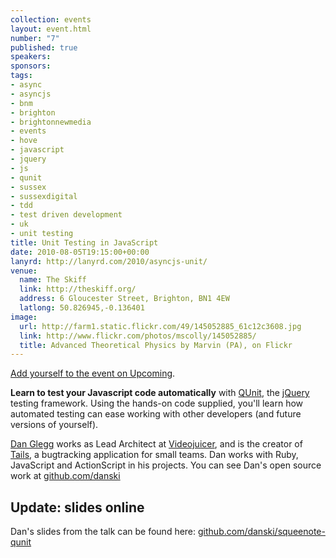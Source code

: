 ```yaml
---
collection: events
layout: event.html
number: "7"
published: true
speakers: 
sponsors: 
tags: 
- async
- asyncjs
- bnm
- brighton
- brightonnewmedia
- events
- hove
- javascript
- jquery
- js
- qunit
- sussex
- sussexdigital
- tdd
- test driven development
- uk
- unit testing
title: Unit Testing in JavaScript
date: 2010-08-05T19:15:00+00:00
lanyrd: http://lanyrd.com/2010/asyncjs-unit/
venue: 
  name: The Skiff
  link: http://theskiff.org/
  address: 6 Gloucester Street, Brighton, BN1 4EW
  latlong: 50.826945,-0.136401
image:
  url: http://farm1.static.flickr.com/49/145052885_61c12c3608.jpg
  link: http://www.flickr.com/photos/mscolly/145052885/
  title: Advanced Theoretical Physics by Marvin (PA), on Flickr
---
```

<a href="http://upcoming.yahoo.com/event/6608947/ENG/Brighton/Async-Unit-Testing-in-JavaScript/The-Skiff/">Add yourself to the event on Upcoming</a>.

<strong>Learn to test your Javascript code automatically</strong> with <a href="http://docs.jquery.com/QUnit">QUnit</a>, the <a href="http://jquery.com">jQuery</a> testing framework. Using the hands-on code supplied, you'll learn how automated testing can ease working with other developers (and future versions of yourself).

<a href="http://twitter.com/angryamoeba">Dan Glegg</a> works as Lead Architect at <a href="http://videojuicer.com">Videojuicer</a>, and is the creator of <a href="http://tailshq.com">Tails</a>, a bugtracking application for small teams. Dan works with Ruby, JavaScript and ActionScript in his projects. You can see Dan's open source work at <a href="http://github.com/danski">github.com/danski</a>

<h2>Update: slides online</h2>
Dan's slides from the talk can be found here: <a href="https://github.com/danski/squeenote-qunit">github.com/danski/squeenote-qunit</a>
